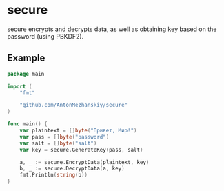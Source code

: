 secure
============

secure encrypts and decrypts data, as well as obtaining key based on the password (using PBKDF2).

## Example

```go
package main

import (
	"fmt"

	"github.com/AntonMezhanskiy/secure"
)

func main() {
	var plaintext = []byte("Привет, Мир!")
	var pass = []byte("password")
	var salt = []byte("salt")
	var key = secure.GenerateKey(pass, salt)

	a, _ := secure.EncryptData(plaintext, key)
	b, _ := secure.DecryptData(a, key)
	fmt.Println(string(b))
}
```
